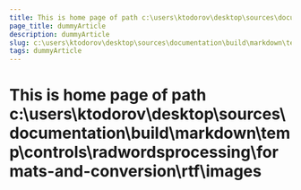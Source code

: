 ```yaml
---
title: This is home page of path c:\users\ktodorov\desktop\sources\documentation\build\markdown\temp\controls\radwordsprocessing\formats-and-conversion\rtf\images
page_title: dummyArticle
description: dummyArticle
slug: c:\users\ktodorov\desktop\sources\documentation\build\markdown\temp\controls\radwordsprocessing\formats-and-conversion\rtf\images
tags: dummyArticle
---
```

# This is home page of path c:\users\ktodorov\desktop\sources\documentation\build\markdown\temp\controls\radwordsprocessing\formats-and-conversion\rtf\images
